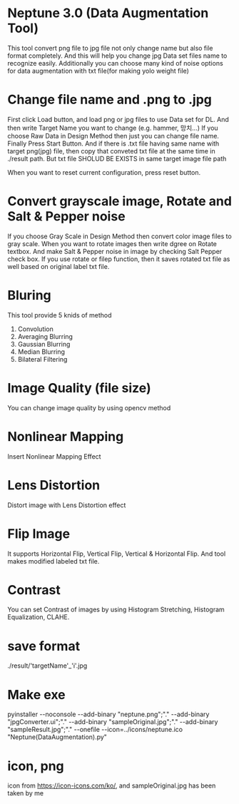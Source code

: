 # Neptune 3.0 (Data Augmentation Tool)

This tool convert png file to jpg file not only change name but also file format completely.
And this will help you change jpg Data set files name to recognize easily. Additionally you can choose many kind of noise options for data augmentation with txt file(for making yolo weight file)

# Change file name and .png to .jpg
First click Load button, and load png or jpg files to use Data set for DL.
And then write Target Name you want to change (e.g. hammer, 망치...)
If you choose Raw Data in Design Method then just you can change file name.
Finally Press Start Button. 
And if there is .txt file having same name with target png(jpg) file, then copy that conveted txt file at the same time in ./result path. But txt file SHOLUD BE EXISTS in same target image file path

When you want to reset current configuration, press reset button.

# Convert grayscale image, Rotate and Salt & Pepper noise
If you choose Gray Scale in Design Method then convert color image files to gray scale.
When you want to rotate images then write dgree on Rotate textbox.
And make Salt & Pepper noise in image by checking Salt Pepper check box.
If you use rotate or filep function, then it saves rotated txt file as well based on original label txt file.

# Bluring
This tool provide 5 knids of method
1. Convolution
2. Averaging Blurring
3. Gaussian Blurring
4. Median Blurring
5. Bilateral Filtering

# Image Quality (file size)
You can change image quality by using opencv method

# Nonlinear Mapping
Insert Nonlinear Mapping Effect

# Lens Distortion
Distort image with Lens Distortion effect

# Flip Image
It supports Horizontal Flip, Vertical Flip, Vertical & Horizontal Flip. And tool makes modified labeled txt file. 

# Contrast
You can set Contrast of images by using Histogram Stretching, Histogram Equalization, CLAHE.

# save format
./result/'targetName'_'i'.jpg

# Make exe
pyinstaller --noconsole --add-binary "neptune.png";"." --add-binary "jpgConverter.ui";"." --add-binary "sampleOriginal.jpg";"." --add-binary "sampleResult.jpg";"." --onefile --icon=../icons/neptune.ico "Neptune(DataAugmentation).py"

# icon, png
icon from https://icon-icons.com/ko/, and sampleOriginal.jpg has been taken by me
